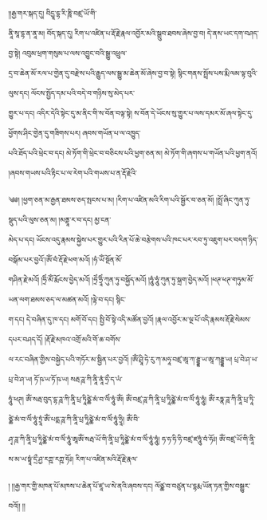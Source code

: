 ﻿  
།།རྒྱ་གར་སྐད་དུ། བིདྱཱ་དྷ་རི་ཎཱི་བཛྲ་ཡོ་གི་  
ནཱི་སཱ་དྷ་ན་ནཱ་མ། བོད་སྐད་དུ། རིག་པ་འཛིན་པ་རྡོ་རྗེ་རྣལ་འབྱོར་མའི་སྒྲུབ་ཐབས་ཞེས་བྱ་བ། དེ་ནས་ཡང་དག་བཤད་བྱ་སྟེ། འབུམ་ཕྲག་གསུམ་པ་ལས་འབྱུང་བའི་སྒྱུ་འཕྲུལ་  
དྲ་བ་ཆེན་མོ་རལ་པ་གྱེན་དུ་བརྫེས་པའི་རྒྱུད་ལས་སྒྱུ་མ་ཆེན་མོ་ཞེས་བྱ་བ་སྟེ། སྙིང་གནས་སྤྲོས་པས་རྨི་ལམ་ལྟ་བུའི་ལུས་དང། ལོངས་སྤྱོད་དམ་པའི་བདེ་བ་གཉིས་སུ་མེད་པར་  
གྱུར་པ་དང། འདིར་དེའི་སྟེང་དུ་མ་ནིང་གི་ས་བོན་བལྟ་སྟེ། ས་བོན་དེ་ཡོངས་སུ་གྱུར་པ་ལས་དམར་མོ་ཞལ་སྟེང་དུ་ཕྱོགས་ཤིང་གྱེན་དུ་གཟིགས་པར། ཞབས་གཡོན་པ་ལ་འཁྱུད་  
པའི་ཐོད་པའི་ཕྲེང་བ་དང། མེ་ཏོག་གི་ཕྲེང་བ་བཅིངས་པའི་ཕྱག་ཅན་མ། མེ་ཏོག་གི་ཞགས་པ་གཡོན་པའི་ཕྱག་ནའོ། །ཞབས་གཡས་པའི་རྟིང་པ་ལ་རེག་པའི་གཡས་པ་ན་རྡོ་རྗེའི་  
  
༄༅། །ཕྱག་ཅན་མ་རྒྱན་ཐམས་ཅད་སྤངས་པ་མ། །རིག་པ་འཛིན་མའི་རིག་པའི་སྦྱོར་བ་ཅན་མོ། །སྤྲོ་ཞིང་ཀུན་ཏུ་སྡུད་པའི་ལུས་ཅན་མ། །མནྡཱ་ར་བ་དང། མྱ་ངན་  
མེད་པ་དང། ཡོངས་འདུ་རྣམས་སྐྱེས་པར་གྱུར་པའི་རིན་པོ་ཆེ་བརྩེགས་པའི་ཁང་པར་རབ་ཏུ་འཇུག་པར་བདག་ཉིད་བསྒོམ་པར་བྱའོ་།ཨོཾ་བཾ་རྡོ་རྗེ་ཕག་མའོ། །ཧཾ་ཡོཾ་སྔོན་མོ་  
གཤིན་རྗེ་མའོ། །ཧྲིཾ་མོཾ་རྨོངས་བྱེད་མའོ། །ཧྲེཾ་ཧྲཱིཾ་ཀུན་ཏུ་བསྐྱོད་མའོ། །ཧཱུཾ་ཧཱུཾ་ཀུན་ཏུ་སྐྲག་བྱེད་མའོ། །ཕཊ་ཕཊ་གཏུམ་མོ་ཡན་ལག་ཐམས་ཅད་ལ་མཚན་མའོ། །ལྟེ་བ་དང། སྙིང་  
ག་དང། དེ་བཞིན་དུ་ཁ་དང། མགོ་བོ་དང། སྤྱི་བོ་སྟེ་འདི་མཚོན་བྱའོ། །རྣལ་འབྱོར་མ་ལྔ་པོ་འདི་རྣམས་རྡོ་རྗེ་སེམས་དཔར་བཤད་དོ། །རྡོ་རྗེ་མཁའ་འགྲོ་མའི་གོ་ཆ་བགོས་  
ལ་རང་བཞིན་གྱིས་བསྐྱེད་པའི་གཏོར་མ་སྦྱིན་པར་བྱའོ། །ཨོཾ་ཤྲཱི་ཧེ་རུ་ཀ་མཧཱ་བཛྲ་ཨཱ་ཀ་ཌྜྷ་ཡ་ཨཱ་ཀཌྜྷ་ཡ། པྲ་བེ་ཤ་ཡ་པྲ་བེ་ཤ་ཡ། ཏོ་ཥ་ཡ་ཏོ་ཥ་ཡ། སརྦ་ཌཱ་ཀི་ནཱི་ནཱཾ་ཧྲྀ་ད་ཡཾ་  
ཧཱུཾ་ཕཊ། ཨོཾ་སརྦ་བུད་དྷ་ཌཱ་ཀི་ནཱི་པྲ་ཏཱིཙྪེ་མཾ་བ་ལིཾ་ཧཱུཾ་ཨོཾ། ཨོཾ་བཛྲ་ཌཱ་ཀི་ནཱི་པྲ་ཏཱིཙྪེ་མཾ་བ་ལིཾ་ཧཱུཾ་ཧཱུཾ། ཨོཾ་རཏྣ་ཌཱ་ཀི་ནཱི་པྲ་ཏཱི་ཙྪེ་མཾ་བ་ལིཾ་ཧཱུཾ་ཏྲཱཾ་ཨོཾ་པདྨ་ཌཱ་ཀི་ནཱི་པྲ་ཏཱིཙྪེ་མཾ་བ་ལིཾ་ཧཱུཾ་ཧྲཱི། ཨོཾ་བི་  
ཤྭ་ཌཱ་ཀི་ནཱི་པྲ་ཏཱིཙྪེ་མཾ་བ་ལིཾ་ཧཱུཾ་ཨཱཨོཾ་སརྦ་ཡོ་གི་ནཱི་པྲ་ཏཱིཙྪེ་མཾ་བ་ལིཾ་ཧཱུཾ་ཧཱུཾ། ཧ་ཧ་ཧི་ཧི་བཛྲ་ཛཧཱུཾ་བཾ་ཧོཿ། ཨོཾ་བཛྲ་ཡོ་གི་ནཱི་ས་མ་ཡ་སྟཱཾ་དྲྀ་ཤྱ་རཀྵ་རཀྵ་ཧོཿ། རིག་པ་འཛིན་མའི་རྡོ་རྗེ་རྣལ་  
  
  
། །།རྒྱ་གར་གྱི་མཁན་པོ་མཁས་པ་ཆེན་པོ་ཛཱ་ཡ་སེ་ནའི་ཞབས་དང། ལོཙྪ་བ་བཙུན་པ་དྷརྨ་ཡོན་ཏན་གྱིས་བསྒྱུར་བའོ།། །།  
  
  
